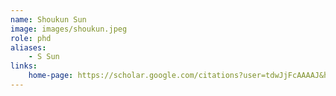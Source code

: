 ```yaml
---
name: Shoukun Sun
image: images/shoukun.jpeg
role: phd
aliases:
    - S Sun
links:
    home-page: https://scholar.google.com/citations?user=tdwJjFcAAAAJ&hl=en
---
```

